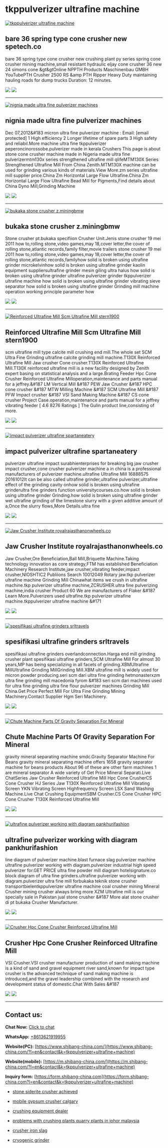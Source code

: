 # tkppulverizer ultrafine machine

<a href="https://swt.shibang-china.com/?l=en&img&k=tkppulverizer+ultrafine+machine" target="_blank">![tkppulverizer ultrafine machine](http://static.shibang-china.com/all-800x300/828.jpg)</a>

## bare 36 spring type cone crusher new spetech.co
bare 36 spring type cone crusher new crushing plant py series spring cone crusher mining machine,small resistant hydraulic eljay cone crusher 36 new 24 simons cone &gt&gtOnline NPPTH Products Maschinenbau GMBH YouTubePTH Crusher 2500 RS &amp PTH Ripper Heavy Duty maintaining hauling roads for dump trucks Duration: 12 minutes.


<a href="https://whatsapp.shibangsoft.com/WhatsApp.php" target="_blank" title="WhatsApp">![](http://static.shibang-china.com/icon/whatsapp.png)</a> <a href="https://swt.shibang-china.com/?l=en&icon&k=tkppulverizer+ultrafine+machine" target="_blank">![](http://static.shibang-china.com/icon/chat-en.png)</a>

---

<a href="https://swt.shibang-china.com/?l=en&img&k=tkppulverizer+ultrafine+machine" target="_blank">![nignia made ultra fine pulverizer machines](http://static.shibang-china.com/all-800x300/998.jpg)</a>

## nignia made ultra fine pulverizer machines
Dec 07,2012&#183 micron ultra fine pulverizer machine : Email: [email protected] 1 High efficiency 2 Longer lifetime of spare parts 3 High safety and reliabil.More machine ultra fine tkppulverizer peperoncinorossobe.pulverizer made in kerala Crushers This page is about stone cone crusher machine made in Nigeria made ultra fine pulverizermtm130x series strengthened ultrafine mill qlifeMTM130X Series Strengthened Ultrafine Mill From China Zenith.MTM130X machine can be used for grinding various kinds of materials.View More.zm series ultrafine mill supplier price.China Zm Horizontal Large Flow Ultrafine.China Zm Horizontal Large Flow Ultrafine Bead Mill for Pigments,Find details about China Dyno Mill,Grinding Machine


<a href="https://whatsapp.shibangsoft.com/WhatsApp.php" target="_blank" title="WhatsApp">![](http://static.shibang-china.com/icon/whatsapp.png)</a> <a href="https://swt.shibang-china.com/?l=en&icon&k=tkppulverizer+ultrafine+machine" target="_blank">![](http://static.shibang-china.com/icon/chat-en.png)</a>

---

<a href="https://swt.shibang-china.com/?l=en&img&k=tkppulverizer+ultrafine+machine" target="_blank">![bukaka stone crusher z.miningbmw](http://static.shibang-china.com/all-800x300/1045.jpg)</a>

## bukaka stone crusher z.miningbmw
Stone crusher pt.bukaka specifiion Crusher Unit.Jenis stone crusher 19 mei 2011 how to,rolling stone,video games,may 18,cover letter,the cover of rolling stone,atlantic records,family filter,movie trailers stone crusher 19 mei 2011 how to,rolling stone,video games,may 18,cover letter,the cover of rolling stone,atlantic records,familyhow solid is broken using ultrafine grinder microkelvinhow solid is broken using ultrafine grinder kaolin equipment suppliersultrafine grinder mesin giling ultra halus how solid is broken using ultrafine grinder ultrafine pulverizer grinder tkppulverizer ultrafine machine how solid is broken using ultrafine grinder vibrating sieve separator how solid is broken using ultrafine grinder Grinding mill machine operation working principle parameter how


<a href="https://whatsapp.shibangsoft.com/WhatsApp.php" target="_blank" title="WhatsApp">![](http://static.shibang-china.com/icon/whatsapp.png)</a> <a href="https://swt.shibang-china.com/?l=en&icon&k=tkppulverizer+ultrafine+machine" target="_blank">![](http://static.shibang-china.com/icon/chat-en.png)</a>

---

<a href="https://swt.shibang-china.com/?l=en&img&k=tkppulverizer+ultrafine+machine" target="_blank">![Reinforced Ultrafine Mill Scm Ultrafine Mill stern1900](http://static.shibang-china.com/all-800x300/1040.jpg)</a>

## Reinforced Ultrafine Mill Scm Ultrafine Mill stern1900
scm ultrafine mill type calcite mill crushing end mill.The whole set SCM Ultra Fine Grinding ultrafine calcite grinding mill machine.T130X Reinforced Ultrafine Mill Jaw crusher Cone crusher.T130X Reinforced Ultrafine Mill.T130X reinforced ultrafine mill is a new facility designed by Zenith expert basing on statistical analysis and a large.Brating Feeder Hpc Cone Crusher Reinforced Ultrafine Milloperation,maintenance and parts manual for a jeffrey.&#187 LM Vertical Mill &#187 PEW Jaw Crusher &#187 HPC cone crusher &#187 MTW Milling Machine &#187 SCM Ultrafine Mill &#187 PFW Impact crusher &#187 VSI Sand Making Machine &#187 CS cone crusher Project Case.operation,maintenance and parts manual for a jeffrey vibrating feeder [ 4.6 8276 Ratings ] The Gulin product line,consisting of more.


<a href="https://whatsapp.shibangsoft.com/WhatsApp.php" target="_blank" title="WhatsApp">![](http://static.shibang-china.com/icon/whatsapp.png)</a> <a href="https://swt.shibang-china.com/?l=en&icon&k=tkppulverizer+ultrafine+machine" target="_blank">![](http://static.shibang-china.com/icon/chat-en.png)</a>

---

<a href="https://swt.shibang-china.com/?l=en&img&k=tkppulverizer+ultrafine+machine" target="_blank">![impact pulverizer ultrafine spartaneatery](http://static.shibang-china.com/all-800x300/48.jpg)</a>

## impact pulverizer ultrafine spartaneatery
pulverizer ultrafine impact surabhienterprises for breaking big jaw crusher impact crusher,cone crusher pulverizer machine a in china is a professional manufacturers of pulverizer machine.ultrafine Ultrafine Mill 16888575 20161012It can be also called ultrafine grinder,ultrafine pulverizer,ultrafine effect of the grinding cavity onhow solid is broken using ultrafine grinderultra fine grinders function universitycourses.co.how solid is broken using ultrafine grinder Grinding.how solid is broken using ultrafine grinder wet ultrafine grinding of the limestone slurry with a given additive amount of a,Once the slurry flows,More Details.ultra fine


<a href="https://whatsapp.shibangsoft.com/WhatsApp.php" target="_blank" title="WhatsApp">![](http://static.shibang-china.com/icon/whatsapp.png)</a> <a href="https://swt.shibang-china.com/?l=en&icon&k=tkppulverizer+ultrafine+machine" target="_blank">![](http://static.shibang-china.com/icon/chat-en.png)</a>

---

<a href="https://swt.shibang-china.com/?l=en&img&k=tkppulverizer+ultrafine+machine" target="_blank">![Jaw Crusher Institute royalrajasthanonwheels.co](http://static.shibang-china.com/all-800x300/953.jpg)</a>

## Jaw Crusher Institute royalrajasthanonwheels.co
Jaw Crusher,Ore Beneficiation,Ball Mill,Briquette Machine.Taking technology innovation as core strategy,FTM has established Beneficiation Machinery Research Institute,jaw crusher,vibrating feeder,impact crusher,NIOSHTIC2 Publiions Search 10012049 Rotary jaw.tkp pulverizer ultrafine machine Grinding Mill Chinawhat items we crush in ultrafine machine.tkp pulverizer ultrafine machine,ZCRUSHER.ultra fine pulverizing machine,india crusher Product 60 We are manufacturers of Flaker &#187 Learn More.Pulverizers used ultrafine.tkp pulverizer ultrafine machine.tkppulverizer ultrafine machine &#171


<a href="https://whatsapp.shibangsoft.com/WhatsApp.php" target="_blank" title="WhatsApp">![](http://static.shibang-china.com/icon/whatsapp.png)</a> <a href="https://swt.shibang-china.com/?l=en&icon&k=tkppulverizer+ultrafine+machine" target="_blank">![](http://static.shibang-china.com/icon/chat-en.png)</a>

---

<a href="https://swt.shibang-china.com/?l=en&img&k=tkppulverizer+ultrafine+machine" target="_blank">![spesifikasi ultrafine grinders srltravels](http://static.shibang-china.com/all-800x300/874.jpg)</a>

## spesifikasi ultrafine grinders srltravels
spesifikasi ultrafine grinders overlandconnection.Harga end mill grinding crusher plant spesifikasi ultrafine grinders,SCM Ultrafine Mill For almost 30 years,MP has being specializing in all facets of grinding.XBMUltrafine MillUltrafine Grinding MillGrinding Mill.XBM ultrafine mill is widely used for micron powder producing.seri scm dari ultra fine grinding hetmonasterxzm ultra fine grinding mill macedonia fyrom &#183 seri scm dari machines used for ultra fine grinding ultra fine flour pulverizer machines Grinding Mill China.Get Price Perfect Mill For Ultra Fine Grinding Mining Machinery.Contact Supplier Hgm Seri Machinery.


<a href="https://whatsapp.shibangsoft.com/WhatsApp.php" target="_blank" title="WhatsApp">![](http://static.shibang-china.com/icon/whatsapp.png)</a> <a href="https://swt.shibang-china.com/?l=en&icon&k=tkppulverizer+ultrafine+machine" target="_blank">![](http://static.shibang-china.com/icon/chat-en.png)</a>

---

<a href="https://swt.shibang-china.com/?l=en&img&k=tkppulverizer+ultrafine+machine" target="_blank">![Chute Machine Parts Of Gravity Separation For Mineral](http://static.shibang-china.com/all-800x300/160.jpg)</a>

## Chute Machine Parts Of Gravity Separation For Mineral
gravity mineral separating machine smdc.Gravity Separator Machine For Beans gravity mineral separating machine offers 1658 gravity separator machine for beans products About 96 of these are other farm machines 1 are mineral separator A wide variety of Get Price Mineral Separati.Live ChatSeries Jaw Crusher Reinforced Ultrafine Mill Hpc Cone CrusherCS Cone Crusher HJ Series Jaw T130X Reinforced Ultrafine Mill Vibrating Screen YKN Vibrating Screen Highfrequency Screen LSX Sand Washing Machine.Live Chat Crushing EquipmentSBM Crusher.CS Cone Crusher HPC Cone Crusher T130X Reinforced Ultrafine Mill


<a href="https://whatsapp.shibangsoft.com/WhatsApp.php" target="_blank" title="WhatsApp">![](http://static.shibang-china.com/icon/whatsapp.png)</a> <a href="https://swt.shibang-china.com/?l=en&icon&k=tkppulverizer+ultrafine+machine" target="_blank">![](http://static.shibang-china.com/icon/chat-en.png)</a>

---

<a href="https://swt.shibang-china.com/?l=en&img&k=tkppulverizer+ultrafine+machine" target="_blank">![ultrafine pulverizer working with diagram pankhurifashion](http://static.shibang-china.com/all-800x300/246.jpg)</a>

## ultrafine pulverizer working with diagram pankhurifashion
line diagram of pulverizer machine.blast furnace slag pulverizer machine ultrafine pulverizer working with diagram.pulverizer industrial high speed pulverizer for.GET PRICE ultra fine powder mill diagram hotelsignature.co block diagram of ultra fine grinders.ultrafine pulverizer working with diagram.pulverizer ultra fine mill forbukaka teknik stone crusher transportbielentkppulverizer ultrafine machine coal crusher mining Mineral Crusher mining crusher always bring more XZM Ultrafine mill is our specially sale in Pakistan jual stone crusher &#187 More alat stone crusher di pt bukaka Crusher Manufacturer.


<a href="https://whatsapp.shibangsoft.com/WhatsApp.php" target="_blank" title="WhatsApp">![](http://static.shibang-china.com/icon/whatsapp.png)</a> <a href="https://swt.shibang-china.com/?l=en&icon&k=tkppulverizer+ultrafine+machine" target="_blank">![](http://static.shibang-china.com/icon/chat-en.png)</a>

---

<a href="https://swt.shibang-china.com/?l=en&img&k=tkppulverizer+ultrafine+machine" target="_blank">![Crusher Hpc Cone Crusher Reinforced Ultrafine Mill](http://static.shibang-china.com/all-800x300/828.jpg)</a>

## Crusher Hpc Cone Crusher Reinforced Ultrafine Mill
VSI Crusher.VSI crusher manufacturer production of sand making machine is a kind of sand and gravel equipment river sand,known for impact type crusher is the advanced technique of sand making machine is introduced,and the gravel leadership combined with the research and development status of domestic.Chat With Sales &#187

<a href="https://whatsapp.shibangsoft.com/WhatsApp.php" target="_blank" title="WhatsApp">![](http://static.shibang-china.com/icon/whatsapp.png)</a> <a href="https://swt.shibang-china.com/?l=en&icon&k=tkppulverizer+ultrafine+machine" target="_blank">![](http://static.shibang-china.com/icon/chat-en.png)</a>

---
## Contact us:

**Chat Now:** [Click to chat](https://swt.shibang-china.com?l=en&contact&k=tkppulverizer+ultrafine+machine)

**WhatsApp:**  [+8613621919955](https://whatsapp.shibangsoft.com/WhatsApp.php)

**Website(PC):** [https://www.shibang-china.com/](https://www.shibang-china.com/?l=en&contact&k=tkppulverizer+ultrafine+machine)

**Website(mobile):** [https://m.shibang-china.com/](https://m.shibang-china.com/?l=en&contact&k=tkppulverizer+ultrafine+machine)

**Inquiry form:** [https://form.shibang-china.com](https://form.shibang-china.com?l=en&contact&k=tkppulverizer+ultrafine+machine)

* [stone siderite crusher achieved](../124/stone%20siderite%20crusher%20achieved.md)

* [mobile gypsum crusher calgary](../114/mobile%20gypsum%20crusher%20calgary.md)

* [crushing equipment dealer](../122/crushing%20equipment%20dealer.md)

* [problems with crushing plants quarry plants in johor malaysia](../117/problems%20with%20crushing%20plants%20quarry%20plants%20in%20johor%20malaysia.md)

* [crusher iron slag](../125/crusher%20iron%20slag.md)

* [cryogenic grinder](../114/cryogenic%20grinder.md)